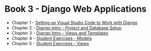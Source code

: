 # Book 3 - Django Web Applications

* Chapter 1 - [Setting up Visual Studio Code to Work with Django](./chapters/WORKSPACE_SETUP.md)
* Chapter 2 - [Django Intro - Project and Database Setup](./chapters/DJANGO_INTRO.md)
* Chapter 3 - [Django Intro - Views and Templates](./chapters/DJANGO_VIEWS.md)
* Chapter 4 - [Student Exercises - Models](./chapters/STUDENT_EXERCISES_MODELS.md)
* Chapter 5 - [Student Exercises - Views](./chapters/STUDENT_EXERCISES_VIEWS.md)
